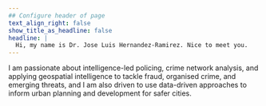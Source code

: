 ```yaml
---
## Configure header of page
text_align_right: false
show_title_as_headline: false
headline: |
  Hi, my name is Dr. Jose Luis Hernandez-Ramirez. Nice to meet you.
---
```


<!-- this is a subheadline -->
I am passionate about intelligence-led policing, crime network analysis, and applying geospatial intelligence to tackle fraud, organised crime, and emerging threats, and I am also driven to use data-driven approaches to inform urban planning and development for safer cities.